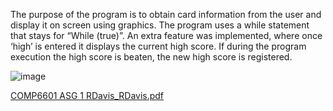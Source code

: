 The purpose of the program is to obtain card information from the user and display it on screen using graphics. The program uses a while statement that stays for “While (true)”. An extra feature was implemented, where once ‘high’ is entered it displays the current high score. If during the program execution the high score is beaten, the new high score is registered.


![image](https://user-images.githubusercontent.com/12537673/119754636-cf633f00-be6e-11eb-9dbc-3710f22f0542.png)

[COMP6601 ASG 1 RDavis_RDavis.pdf](https://github.com/RayDeveloper/Client_Server_Card_Display/files/6550622/COMP6601.ASG.1.RDavis_RDavis.pdf)
